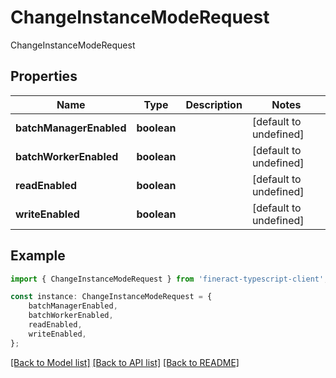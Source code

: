 # ChangeInstanceModeRequest

ChangeInstanceModeRequest

## Properties

Name | Type | Description | Notes
------------ | ------------- | ------------- | -------------
**batchManagerEnabled** | **boolean** |  | [default to undefined]
**batchWorkerEnabled** | **boolean** |  | [default to undefined]
**readEnabled** | **boolean** |  | [default to undefined]
**writeEnabled** | **boolean** |  | [default to undefined]

## Example

```typescript
import { ChangeInstanceModeRequest } from 'fineract-typescript-client';

const instance: ChangeInstanceModeRequest = {
    batchManagerEnabled,
    batchWorkerEnabled,
    readEnabled,
    writeEnabled,
};
```

[[Back to Model list]](../README.md#documentation-for-models) [[Back to API list]](../README.md#documentation-for-api-endpoints) [[Back to README]](../README.md)
